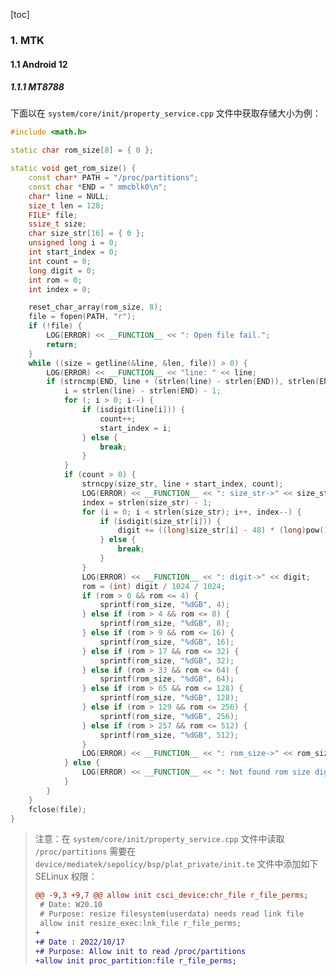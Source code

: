 [toc]

### 1. MTK

#### 1.1 Android 12

##### 1.1.1 MT8788

下面以在 `system/core/init/property_service.cpp` 文件中获取存储大小为例：

```cpp
#include <math.h>

static char rom_size[8] = { 0 };

static void get_rom_size() {
	const char* PATH = "/proc/partitions";
	const char *END = " mmcblk0\n";
    char* line = NULL;
    size_t len = 128;
    FILE* file;
    ssize_t size;
    char size_str[16] = { 0 };
    unsigned long i = 0;
    int start_index = 0;
    int count = 0;
    long digit = 0;
    int rom = 0;
    int index = 0;

    reset_char_array(rom_size, 8);
    file = fopen(PATH, "r");
    if (!file) {
        LOG(ERROR) << __FUNCTION__ << ": Open file fail.";
        return;
    }
    while ((size = getline(&line, &len, file)) > 0) {
        LOG(ERROR) << __FUNCTION__ << "line: " << line;
        if (strncmp(END, line + (strlen(line) - strlen(END)), strlen(END)) == 0) {
            i = strlen(line) - strlen(END) - 1;
            for (; i > 0; i--) {
                if (isdigit(line[i])) {
                    count++;
                    start_index = i;
                } else {
                    break;
                }
            }
            if (count > 0) {
                strncpy(size_str, line + start_index, count);
                LOG(ERROR) << __FUNCTION__ << ": size_str->" << size_str;
                index = strlen(size_str) - 1;
                for (i = 0; i < strlen(size_str); i++, index--) {
                    if (isdigit(size_str[i])) {
                        digit += ((long)size_str[i] - 48) * (long)pow(10, index);
                    } else {
                        break;
                    }
                }
                LOG(ERROR) << __FUNCTION__ << ": digit->" << digit;
                rom = (int) digit / 1024 / 1024;
                if (rom > 0 && rom <= 4) {
                    sprintf(rom_size, "%dGB", 4);
                } else if (rom > 4 && rom <= 8) {
                    sprintf(rom_size, "%dGB", 8);
                } else if (rom > 9 && rom <= 16) {
                    sprintf(rom_size, "%dGB", 16);
                } else if (rom > 17 && rom <= 32) {
                    sprintf(rom_size, "%dGB", 32);
                } else if (rom > 33 && rom <= 64) {
                    sprintf(rom_size, "%dGB", 64);
                } else if (rom > 65 && rom <= 128) {
                    sprintf(rom_size, "%dGB", 128);
                } else if (rom > 129 && rom <= 256) {
                    sprintf(rom_size, "%dGB", 256);
                } else if (rom > 257 && rom <= 512) {
                    sprintf(rom_size, "%dGB", 512);
                }
                LOG(ERROR) << __FUNCTION__ << ": rom_size->" << rom_size;
            } else {
                LOG(ERROR) << __FUNCTION__ << ": Not found rom size digit string.";
            }
        }
    }
    fclose(file);
}
```

> 注意：在 `system/core/init/property_service.cpp` 文件中读取 `/proc/partitions` 需要在 `device/mediatek/sepolicy/bsp/plat_private/init.te` 文件中添加如下 SELinux 权限：
>
> ```diff
> @@ -9,3 +9,7 @@ allow init csci_device:chr_file r_file_perms;
>  # Date: W20.10
>  # Purpose: resize filesystem(userdata) needs read link file
>  allow init resize_exec:lnk_file r_file_perms;
> +
> +# Date : 2022/10/17
> +# Purpose: Allow init to read /proc/partitions
> +allow init proc_partition:file r_file_perms;
> ```

